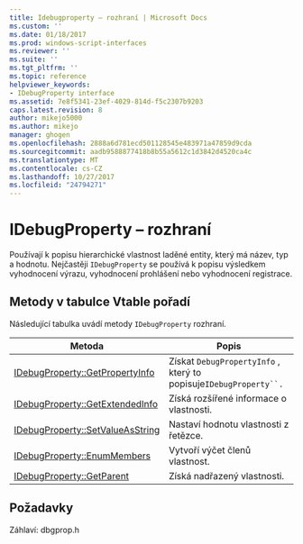 ```yaml
---
title: Idebugproperty – rozhraní | Microsoft Docs
ms.custom: ''
ms.date: 01/18/2017
ms.prod: windows-script-interfaces
ms.reviewer: ''
ms.suite: ''
ms.tgt_pltfrm: ''
ms.topic: reference
helpviewer_keywords:
- IDebugProperty interface
ms.assetid: 7e8f5341-23ef-4029-814d-f5c2307b9203
caps.latest.revision: 8
author: mikejo5000
ms.author: mikejo
manager: ghogen
ms.openlocfilehash: 2888a6d781ecd501128545e483971a47859d9cda
ms.sourcegitcommit: aadb9588877418b8b55a5612c1d3842d4520ca4c
ms.translationtype: MT
ms.contentlocale: cs-CZ
ms.lasthandoff: 10/27/2017
ms.locfileid: "24794271"
---
```

# <a name="idebugproperty-interface"></a>IDebugProperty – rozhraní
Používají k popisu hierarchické vlastnost laděné entity, který má název, typ a hodnotu. Nejčastěji `IDebugProperty` se používá k popisu výsledkem vyhodnocení výrazu, vyhodnocení prohlášení nebo vyhodnocení registrace.  
  
## <a name="methods-in-vtable-order"></a>Metody v tabulce Vtable pořadí  
 Následující tabulka uvádí metody `IDebugProperty` rozhraní.  
  
|Metoda|Popis|  
|------------|-----------------|  
|[IDebugProperty::GetPropertyInfo](../../winscript/reference/idebugproperty-getpropertyinfo.md)|Získat `DebugPropertyInfo` , který to popisuje`IDebugProperty``.`|  
|[IDebugProperty::GetExtendedInfo](../../winscript/reference/idebugproperty-getextendedinfo.md)|Získá rozšířené informace o vlastnosti.|  
|[IDebugProperty::SetValueAsString](../../winscript/reference/idebugproperty-setvalueasstring.md)|Nastaví hodnotu vlastnosti z řetězce.|  
|[IDebugProperty::EnumMembers](../../winscript/reference/idebugproperty-enummembers.md)|Vytvoří výčet členů vlastnost.|  
|[IDebugProperty::GetParent](../../winscript/reference/idebugproperty-getparent.md)|Získá nadřazený vlastnosti.|  
  
## <a name="requirements"></a>Požadavky  
 Záhlaví: dbgprop.h